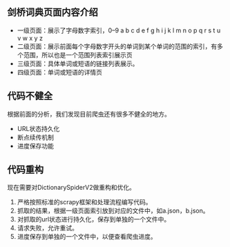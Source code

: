 ## 剑桥词典页面内容介绍
- 一级页面：展示了字母数字索引，0–9 a b c d e f g h i j k l m n o p q r s t u v w x y z
- 二级页面：展示前面每个字母数字开头的单词到某个单词的范围的索引，有多个范围，所以也是一个范围列表索引展示页
- 三级页面：具体单词或短语的链接列表展示。
- 四级页面：单词或短语的详情页

## 代码不健全
根据前面的分析，我们发现目前爬虫还有很多不健全的地方。
- URL状态持久化
- 断点续传机制
- 进度保存功能

## 代码重构
现在需要对DictionarySpiderV2做重构和优化。
1. 严格按照标准的scrapy框架和处理流程编写代码。
2. 抓取的结果，根据一级页面索引放到对应的文件中，如a.json，b.json。
2. 对抓取的url状态进行持久化，保存到单独的一个文件中。
3. 请求失败，允许重试。
4. 进度保存到单独的一个文件中，以便查看爬虫进度。


